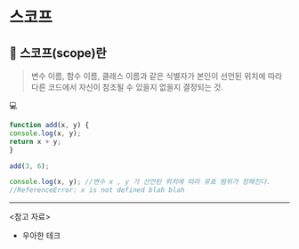 # 스코프


## 📌 스코프(scope)란
> 변수 이름, 함수 이름, 클래스 이름과 같은 식별자가
 본인이 선언된 위치에 따라 다른 코드에서 자신이 참조될 수 있을지 없을지 결정되는 것.


💻 
```js
function add(x, y) {
console.log(x, y);
return x + y;
}

add(3, 6);

console.log(x, y); //변수 x , y 가 선언된 위치에 따라 유효 범위가 정해진다.
//ReferenceError: x is not defined blah blah
```

---
<참고 자료>
* 우아한 테크

